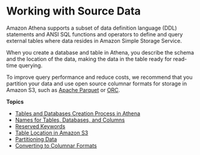 # Working with Source Data<a name="work-with-data"></a>

Amazon Athena supports a subset of data definition language \(DDL\) statements and ANSI SQL functions and operators to define and query external tables where data resides in Amazon Simple Storage Service\. 

When you create a database and table in Athena, you describe the schema and the location of the data, making the data in the table ready for read\-time querying\. 

To improve query performance and reduce costs, we recommend that you partition your data and use open source columnar formats for storage in Amazon S3, such as [Apache Parquet](https://parquet.apache.org) or [ORC](https://orc.apache.org/)\. 

**Topics**
+ [Tables and Databases Creation Process in Athena](creating-tables.md)
+ [Names for Tables, Databases, and Columns](tables-databases-columns-names.md)
+ [Reserved Keywords](reserved-words.md)
+ [Table Location in Amazon S3](tables-location-format.md)
+ [Partitioning Data](partitions.md)
+ [Converting to Columnar Formats](convert-to-columnar.md)